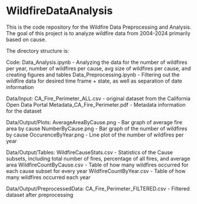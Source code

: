 # WildfireDataAnalysis

This is the code repository for the Wildfire Data Preprocessing and Analysis. The goal of this project is to analyze wildfire data from 2004-2024 primarily based on cause. 

The directory structure is: 

Code: 
Data_Analysis.ipynb - Analyzing the data for the number of wildfires per year, number of wildfires per cause, avg size of wildfires per cause, and creating figures and tables
Data_Preprocessing.ipynb - Filtering out the wildfire data for desired time frame + state, as well as separation of date information

Data/Input: 
CA_Fire_Perimeter_ALL.csv - original dataset from the California Open Data Portal
Metadata_CA_Fire_Perimeter.pdf - Metadata information for the dataset

Data/Output/Plots:
AverageAreaByCause.png - Bar graph of average fire area by cause
NumberByCause.png - Bar graph of the number of wildfires by cause
OccurenceByYear.png - Line plot of the number of wildfires per year

Data/Output/Tables:
WildfireCauseStats.csv - Statistics of the Cause subsets, including total number of fires, percentage of all fires, and average area
WildfireCountByCause.csv - Table of how many wildfires occurred for each cause subset for every year
WildfireCountByYear.csv - Table of how many wildfires occurred each year

Data/Output/PreprocessedData:
CA_Fire_Perimeter_FILTERED.csv - Filtered dataset after preprocessing

